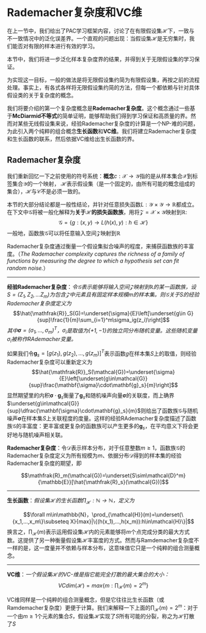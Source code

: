 Rademacher复杂度和VC维
===============================

在上一节中，我们给出了PAC学习框架内容，讨论了在有限假设集$\mathcal{H}$下，一致与不一致情况中的泛化误差界。一个直观的问题出现：当假设集$\mathcal{H}$是无穷集时，我们能否对有限的样本进行有效的学习。

本节中，我们将进一步泛化样本复杂度界的结果，并得到关于无限假设集的学习保证。

为实现这一目标，一般的做法是将无限假设集约简为有限假设集，再按之前的流程处理。事实上，有各式各样将无限假设集约简的方法，但每一个都依赖与针对具体假设类的关于复杂度的概念。

我们将要介绍的第一个复杂度概念是**Rademacher复杂度**。这个概念通过一些基于**McDiarmid不等式**的简单证明，能够帮助我们得到学习保证和高质量的界。然而对某些无线假设集来说，经验Rademacher复杂度的计算是一个NP-难的问题，为此引入两个纯粹的组合概念**生长函数**和**VC维**。我们将建立Rademacher复杂度和生长函数的联系，然后依据VC维给出生长函数的界。


Rademacher复杂度
--------------------------------
我们重新回忆一下之前使用的符号系统：**概念**$c:\mathcal{X}\rightarrow\mathcal{Y}$指的是从样本集合$\mathcal{X}$到标签集合$\mathcal{Y}$的一个映射，
$\mathcal{H}$表示假设集（是一个固定的，由所有可能的概念组成的集合），$\mathcal{H}$与$\mathcal{C}$不是必须一致的。

本节的大部分结论都是一般性结论，并针对任意损失函数$L:\mathcal{Y}\times\mathcal{Y}\rightarrow\mathbb{R}$都成立。在下文中$\mathcal{G}$将被一般化解释为**关于$\mathcal{H}$的损失函数族**，用将$\mathcal{Z}=\mathcal{X}\times\mathcal{Y}$映射到$\mathbb{R}:$
$$\mathcal{G}=\{g:(x,y)\rightarrow L(h(x),y):h\in\mathcal{H}\}$$
一般地，函数族$\mathcal{G}$可以将任意输入空间$\mathcal{Z}$映射到$\mathbb{R}$

Rademacher复杂度通过衡量一个假设集拟合噪声的程度，来捕获函数族的丰富度。（*The Rademacher complexity captures the richness of a family of functions by
measuring the degree to which a hypothesis set can fit random noise.*）

---------------------------------
**经验Rademacher复杂度**：*令$\mathcal{G}$表示能够将输入空间$\mathcal{Z}$映射到$\mathbb{R}$的某一函数族，设$S=(Z_1,Z_2,...Z_m)$为包含$\mathcal{Z}$中元素且有固定样本规模$m$的样本集。则$\mathcal{G}$关于$S$的经验Rademacher复杂度定义为*
$$\hat{\mathfrak{R}}_S(G)=\underset{\sigma}{E}\left[\underset{g\in G}{sup}\frac{1}{m}\sum_{i=1}^m\sigma_ig(z_i)\right]$$
*其中$\mathbf{\sigma}=(\sigma_1,...,\sigma_m)^T$，$\sigma_i$是取值为$\{+1,-1\}$的独立同分布随机变量。这些随机变量$\sigma_i$被称作RAdemacher变量。*

如果我们令$\mathbf{g}_s=[g(z_1),g(z_2),...,g(z_m)]^T$表示函数$g$在样本集$S$上的取值，则经验Rademacher复杂度可以重新定义为
$$\hat{\mathfrak{R}}_S(\mathcal{G})=\underset{\sigma}{E}\left[\underset{g\in\mathcal{G}}{sup}\frac{\mathbf{\sigma}\cdot\mathbf{g}_s}{m}\right]$$
显然期望里的内积$\mathbf{\sigma}\cdot\mathbf{g}_s$衡量了$\mathbf{g}_s$和随机噪声向量$\mathbf{\sigma}$的关联度，而上确界$\underset{g\in\mathcal{G}}{sup}\dfrac{\mathbf{\sigma}\cdot\mathbf{g}_s}{m}$则给出了函数族$\mathcal{G}$与随机噪声$\mathbf{\sigma}$在样本集$S$上关联程度的度量。这样的经验RAdemacher复杂度描述了函数族$\mathcal{G}$的丰富度：更丰富或更复杂的函数族可以产生更多的$\mathbf{g}_s$，在平均意义下将会更好地与随机噪声相关联。

**Rademacher复杂度**：令$\mathcal{D}$表示样本分布，对于任意整数$m\geq 1$，函数族$\mathcal{G}$的Rademacher复杂度定义为所有规模为$m$、依据分布$\mathcal{D}$得到的样本集的经验Rademacher复杂度的期望，即

$$\mathfrak{R}_m(\mathcal{G})=\underset{S\sim\mathcal{D}^m}{\mathbb{E}}[\hat{\mathfrak{R}_s}(\mathcal{G})]$$

------------------------------------
**生长函数**：*假设集$\mathcal{H}$的生长函数$\prod_\mathcal{H}:\mathbb{N}\rightarrow\mathbb{N}$，定义为*

$$\forall m\in\mathbb{N}，\prod_{\mathcal{H}}(m)=\underset{\{x_1,...,x_m\}\subseteq X}{max}|\{(h(x_1),...,h(x_m)):h\in\mathcal{H}\}|$$
换言之，$\prod_{\mathcal{H}}(m)$表示运用假设集$\mathcal{H}$内的元素能够将$m$个点完成分类的最大方式数。这提供了另一种衡量假设集$\mathcal{H}$丰富度的方式。然而与Ramdemacher复杂度不一样的是，这一度量并不依赖与样本分布，这意味值它只是一个纯粹的组合测量概念。

------------------------------------
**VC维**：*一个假设集$\mathcal{H}$的VC-维是指它能完全打散的最大集合的大小：*
$$VCdim(\mathcal{H})=max\{m:\prod_\mathcal{H}(m)=2^m\}$$

VC维同样是一个纯粹的组合测量概念，但是它往往比生长函数（或Ramdemacher复杂度）更便于计算。我们来解释一下上面的$\prod_\mathcal{H}(m)=2^m$：对于一个由$m\geq 1$个元素的集合$S$，假设集$\mathcal{H}$实现了$S$所有可能的分裂，称之为$\mathcal{H}$打散了$S$